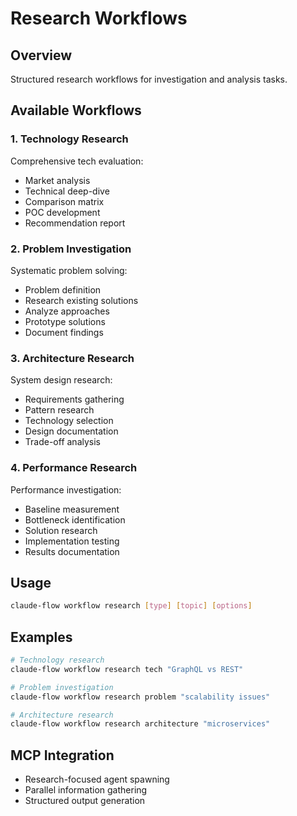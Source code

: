 # Research Workflows

## Overview
Structured research workflows for investigation and analysis tasks.

## Available Workflows

### 1. Technology Research
Comprehensive tech evaluation:
- Market analysis
- Technical deep-dive
- Comparison matrix
- POC development
- Recommendation report

### 2. Problem Investigation
Systematic problem solving:
- Problem definition
- Research existing solutions
- Analyze approaches
- Prototype solutions
- Document findings

### 3. Architecture Research
System design research:
- Requirements gathering
- Pattern research
- Technology selection
- Design documentation
- Trade-off analysis

### 4. Performance Research
Performance investigation:
- Baseline measurement
- Bottleneck identification
- Solution research
- Implementation testing
- Results documentation

## Usage
```bash
claude-flow workflow research [type] [topic] [options]
```

## Examples
```bash
# Technology research
claude-flow workflow research tech "GraphQL vs REST"

# Problem investigation
claude-flow workflow research problem "scalability issues"

# Architecture research
claude-flow workflow research architecture "microservices"
```

## MCP Integration
- Research-focused agent spawning
- Parallel information gathering
- Structured output generation
